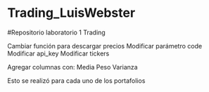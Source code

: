 # Trading_LuisWebster
#Repositorio laboratorio 1 Trading

Cambiar función para descargar precios
Modificar parámetro code
Modificar api_key
Modificar tickers

Agregar columnas con:
  Media
  Peso
  Varianza

Esto se realizó para cada uno de los portafolios
